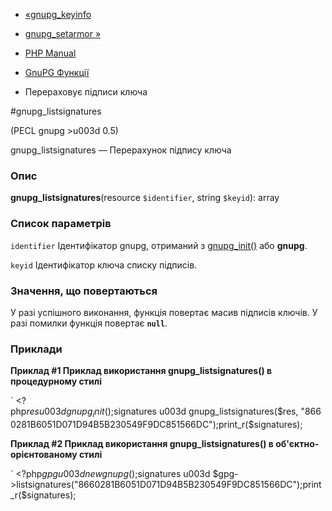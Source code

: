 - [«gnupg_keyinfo](function.gnupg-keyinfo.md)
- [gnupg_setarmor »](function.gnupg-setarmor.md)

- [PHP Manual](index.md)
- [GnuPG Функції](ref.gnupg.md)
- Перераховує підписи ключа

#gnupg_listsignatures

(PECL gnupg \>u003d 0.5)

gnupg_listsignatures — Перерахунок підпису ключа

### Опис

**gnupg_listsignatures**(resource `$identifier`, string `$keyid`): array

### Список параметрів

`identifier`
Ідентифікатор gnupg, отриманий з
[gnupg_init()](function.gnupg-init.md) або **gnupg**.

`keyid`
Ідентифікатор ключа списку підписів.

### Значення, що повертаються

У разі успішного виконання, функція повертає масив підписів ключів.
У разі помилки функція повертає **`null`**.

### Приклади

**Приклад #1 Приклад використання **gnupg_listsignatures()** в
процедурному стилі**

` <?php$res u003d gnupg_init();$signatures u003d gnupg_listsignatures($res, "8660281B6051D071D94B5B230549F9DC851566DC");print_r($signatures);

**Приклад #2 Приклад використання **gnupg_listsignatures()** в
об'єктно-орієнтованому стилі**

` <?php$gpg u003d new gnupg();$signatures u003d $gpg->listsignatures("8660281B6051D071D94B5B230549F9DC851566DC");print_r($signatures);
